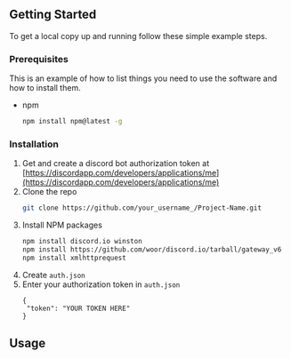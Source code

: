 
<!-- GETTING STARTED -->
## Getting Started

To get a local copy up and running follow these simple example steps.

### Prerequisites

This is an example of how to list things you need to use the software and how to install them.
* npm
  ```sh
  npm install npm@latest -g
  ```

### Installation

1. Get and create a discord bot authorization token at [https://discordapp.com/developers/applications/me](https://discordapp.com/developers/applications/me)
2. Clone the repo
   ```sh
   git clone https://github.com/your_username_/Project-Name.git
   ```
3. Install NPM packages
   ```sh
   npm install discord.io winston 
   npm install https://github.com/woor/discord.io/tarball/gateway_v6
   npm install xmlhttprequest
   ```
4. Create `auth.json` 
5. Enter your authorization token in `auth.json`
   ```JS
   {
    "token": "YOUR TOKEN HERE"
   }
   ```



<!-- USAGE EXAMPLES -->
## Usage


